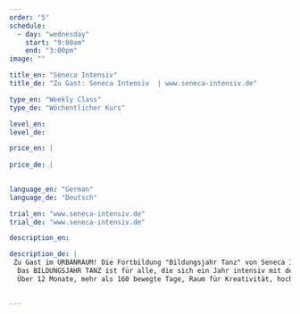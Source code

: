 ```yaml
---
order: "5"
schedule:
  - day: "wednesday"
    start: "9:00am"
    end: "3:00pm"
image: ""

title_en: "Seneca Intensiv"
title_de: "Zu Gast: Seneca Intensiv  | www.seneca-intensiv.de"

type_en: "Weekly Class"
type_de: "Wöchentlicher Kurs"

level_en:
level_de:

price_en: |
  
price_de: |
  

language_en: "German"
language_de: "Deutsch"

trial_en: "www.seneca-intensiv.de"
trial_de: "www.seneca-intensiv.de"

description_en:

description_de: |
 Zu Gast im URBANRAUM! Die Fortbildung "Bildungsjahr Tanz" von Seneca Intensiv:
  Das BILDUNGSJAHR TANZ ist für alle, die sich ein Jahr intensiv mit dem fantastischen Thema TANZ beschäftigen möchten - praktisch und theoretisch - in einer festen Arbeitsgruppe arbeiten wollen, sich mit dem eigenen Körper, dem Raum, der Musik, anderen künstlerischen Genres, anderen Gedankenwelten zum Thema Tanz beschäftigen wollen, ... 
  Über 12 Monate, mehr als 160 bewegte Tage, Raum für Kreativität, hochmotivierte Dozenten und an Orten, die nicht nur zur Vernetzung einladen.

  
---
```

